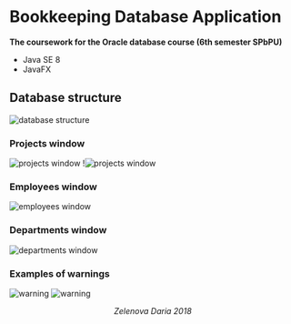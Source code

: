 # Bookkeeping Database Application
__The coursework for the Oracle database course (6th semester SPbPU)__

- Java SE 8
- JavaFX


## Database structure

![database structure](https://cldup.com/-NqDHjSCJl-3000x3000.png)


### Projects window

![projects window](https://cldup.com/z6-GnFxpb6.png) !![projects window](https://cldup.com/POmGWZmGIM.png)



### Employees window

![employees window](https://cldup.com/t_8D6RZo9x.png)



### Departments window

![departments window](https://cldup.com/Y3TCzeb66U.png)



### Examples of warnings

![warning](https://cldup.com/vGkcTM4tzg.png) ![warning](https://cldup.com/ApsszGOPyZ.png)

<p align="center">
  <i>Zelenova Daria 2018</i><br>
</p>
